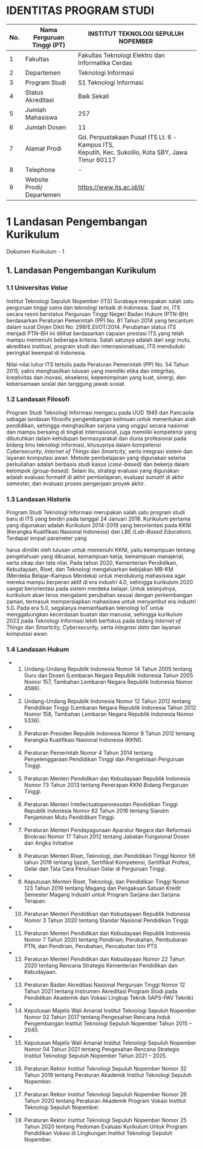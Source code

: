 # **IDENTITAS PROGRAM STUDI**

| No. | Nama Perguruan<br>Tinggi (PT)   | INSTITUT TEKNOLOGI SEPULUH NOPEMBER                                                                     |
|-----|---------------------------------|---------------------------------------------------------------------------------------------------------|
| 1   | Fakultas                        | Fakultas Teknologi Elektro dan Informatika Cerdas                                                       |
| 2   | Departemen                      | Teknologi Informasi                                                                                     |
| 3   | Program Studi                   | S1 Teknologi Informasi                                                                                  |
| 4   | Status Akreditasi               | Baik Sekali                                                                                             |
| 5   | Jumlah Mahasiswa                | 257                                                                                                     |
| 6   | Jumlah Dosen                    | 11                                                                                                      |
| 7   | Alamat Prodi                    | Gd. Perpustakaan Pusat ITS Lt. 6 -<br>Kampus ITS,<br>Keputih, Kec. Sukolilo, Kota SBY, Jawa Timur 60117 |
| 8   | Telephone                       | -                                                                                                       |
| 9   | Website<br>Prodi/<br>Departemen | https://www.its.ac.id/it/                                                                               |

# 1 **Landasan Pengembangan Kurikulum**

Dokumen Kurikulum - 1

## **1. Landasan Pengembangan Kurikulum**

### **1.1 Universitas** *Value*

Institut Teknologi Sepuluh Nopember (ITS) Surabaya merupakan salah satu perguruan tinggi sains dan teknologi terbaik di Indonesia. Saat ini, ITS secara resmi berstatus Perguruan Tinggi Negeri Badan Hukum (PTN-BH) berdasarkan Peraturan Pemerintah (PP) No. 81 Tahun 2014 yang tercantum dalam surat Dirjen Dikti No: 299/E.EI/OT/2014. Perubahan status ITS menjadi PTN-BH ini dilihat berdasarkan capaian prestasi ITS yang telah mampu memenuhi beberapa kriteria. Salah satunya adalah dari segi mutu, akreditasi institusi, program studi dan internasionalisasi, ITS menduduki peringkat keempat di Indonesia.

Nilai-nilai luhur ITS tertulis pada Peraturan Pemerintah (PP) No. 54 Tahun 2015, yakni menghasilkan lulusan yang memiliki etika dan integritas, kreativitas dan inovasi, ekselensi, kepemimpinan yang kuat, sinergi, dan kebersamaan sosial dan tanggung jawab sosial.

### **1.2 Landasan Filosofi**

Program Studi Teknologi Informasi mengacu pada UUD 1945 dan Pancasila sebagai landasan filosofis pengembangan keilmuan untuk menentukan arah pendidikan, sehingga menghasilkan sarjana yang unggul secara nasional dan mampu bersaing di tingkat internasional, juga memiliki kompetensi yang dibutuhkan dalam kehidupan bermasyarakat dan dunia profesional pada bidang ilmu teknologi informasi, khususnya dalam kompetensi *Cybersecurity*, *Internet of Things* dan *Smartcity*, serta integrasi sistem dan layanan komputasi awan. Metode pembelajaran yang digunakan selama perkuliahan adalah berbasis studi kasus (*case-based)* dan bekerja dalam kelompok *(group-based).* Selain itu, strategi evaluasi yang digunakan adalah evaluasi formatif di akhir pembelajaran, evaluasi sumatif di akhir semester, dan evaluasi proses pengerjaan proyek akhir.

### **1.3 Landasan Historis**

Program Studi Teknologi Informasi merupakan salah satu program studi baru di ITS yang berdiri pada tanggal 24 Januari 2018. Kurikulum pertama yang digunakan adalah Kurikulum 2014-2019 yang berorientasi pada KKNI (Kerangka Kualifikasi Nasional Indonesia) dan LBE *(Lab-Based Education*). Terdapat empat parameter yang

harus dimiliki oleh lulusan untuk memenuhi KKNI, yaitu kemampuan tentang pengetahuan yang dikuasai, kemampuan kerja, kemampuan manajerial, serta sikap dan tata nilai. Pada tahun 2020, Kementerian Pendidikan, Kebudayaan, Riset, dan Teknologi mengeluarkan kebijakan MB-KM (Merdeka Belajar–Kampus Merdeka) untuk mendukung mahasiswa agar mereka mampu berperan aktif di era industri 4.0, sehingga kurikulum 2020 sangat berorientasi pada sistem merdeka belajar. Untuk selanjutnya, kurikulum akan terus mengalami perubahan sesuai dengan perkembangan zaman, termasuk mempersiapkan mahasiswa untuk menyambut era industri 5.0. Pada era 5.0, segalanya memanfaatkan teknologi IoT untuk menggabungkan kecerdasan buatan dan manusia, sehingga kurikulum 2023 pada Teknologi Informasi lebih berfokus pada bidang *Internet of Things* dan *Smartcity, Cybersecurity,* serta *integrasi data* dan layanan komputasi awan.

### **1.4 Landasan Hukum**

- 1. Undang-Undang Republik Indonesia Nomor 14 Tahun 2005 tentang Guru dan Dosen (Lembaran Negara Republik Indonesia Tahun 2005 Nomor 157, Tambahan Lembaran Negara Republik Indonesia Nomor 4586).
- 2. Undang-Undang Republik Indonesia Nomor 12 Tahun 2012 tentang Pendidikan Tinggi (Lembaran Negara Republik Indonesia Tahun 2012 Nomor 158, Tambahan Lembaran Negara Republik Indonesia Nomor 5336).
- 3. Peraturan Presiden Republik Indonesia Nomor 8 Tahun 2012 tentang Kerangka Kualifikasi Nasional Indonesia (KKNI).
- 4. Peraturan Pemerintah Nomor 4 Tahun 2014 tentang Penyelenggaraan Pendidikan Tinggi dan Pengelolaan Perguruan Tinggi.
- 5. Peraturan Menteri Pendidikan dan Kebudayaan Republik Indonesia Nomor 73 Tahun 2013 tentang Penerapan KKNI Bidang Perguruan Tinggi.
- 6. Peraturan Menteri Intellectualopennessdan Pendidikan Tinggi Republik Indonesia Nomor 62 Tahun 2016 tentang Siandm Penjaminan Mutu Pendidikan Tinggi.
- 7. Peraturan Menteri Pendayagunaan Aparatur Negara dan Reformasi Birokrasi Nomor 17 Tahun 2012 tentang Jabatan Fungsional Dosen dan Angka Initiative

- 8. Peraturan Menteri Riset, Teknologi, dan Pendidikan Tinggi Nomor 59 tahun 2018 tentang Ijazah, Sertifikat Kompetensi, Sertifikat Profesi, Gelar dan Tata Cara Penulisan Gelar di Perguruan Tinggi.
- 9. Keputusan Menteri Riset, Teknologi, dan Pendidikan Tinggi Nomor 123 Tahun 2019 tentang Magang dan Pengakuan Satuan Kredit Semester Magang Industri untuk Program Sarjana dan Sarjana Terapan.
- 10. Peraturan Menteri Pendidikan dan Kebudayaan Republik Indonesia Nomor 3 Tahun 2020 tentang Standar Nasional Pendidikan Tinggi.
- 11. Peraturan Menteri Pendidikan dan Kebudayaan Republik Indonesia Nomor 7 Tahun 2020 tentang Pendirian, Perubahan, Pembubaran PTN, dan Pendirian, Perubahan, Pencabutan Izin PTS
- 12. Peraturan Menteri Pendidikan dan Kebudayaan Nomor 22 Tahun 2020 tentang Rencana Strategis Kementerian Pendidikan dan Kebudayaan.
- 13. Peraturan Badan Akreditasi Nasional Perguruan Tinggi Nomor 12 Tahun 2021 tentang Instrumen Akreditasi Program Studi pada Pendidikan Akademik dan Vokasi Lingkup Teknik (IAPS-PAV Teknik)
- 14. Keputusan Majelis Wali Amanat Institut Teknologi Sepuluh Nopember Nomor 02 Tahun 2017 tentang Pengesahan Rencana Induk Pengembangan Institut Teknologi Sepuluh Nopember Tahun 2015 – 2040.
- 15. Keputusan Majelis Wali Amanat Institut Teknologi Sepuluh Nopember Nomor 04 Tahun 2021 tentang Pengesahan Rencana Strategis Institut Teknologi Sepuluh Nopember Tahun 2021 – 2025.
- 16. Peraturan Rektor Institut Teknologi Sepuluh Nopember Nomor 32 Tahun 2019 tentang Peraturan Akademik Institut Teknologi Sepuluh Nopember.
- 17. Peraturan Rektor Institut Teknologi Sepuluh Nopember Nomor 26 Tahun 2020 tentang Peraturan Akademik Program Vokasi Institut Teknologi Sepuluh Nopember.
- 18. Peraturan Rektor Institut Teknologi Sepuluh Nopember Nomor 25 Tahun 2020 tentang Pedoman Evaluasi Kurikulum Untuk Program Pendidikan Vokasi di Lingkungan Institut Teknologi Sepuluh Nopember.